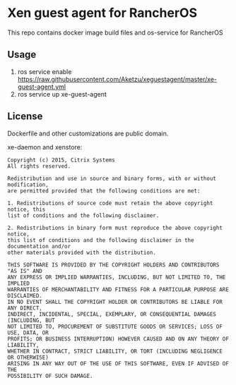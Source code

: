 # Xen guest agent for RancherOS

This repo contains docker image build files and os-service for RancherOS

## Usage

1. ros service enable https://raw.githubusercontent.com/Aketzu/xeguestagent/master/xe-guest-agent.yml
2. ros service up xe-guest-agent

## License

Dockerfile and other customizations are public domain.

xe-daemon and xenstore:

    Copyright (c) 2015, Citrix Systems
    All rights reserved.

    Redistribution and use in source and binary forms, with or without modification,
    are permitted provided that the following conditions are met:

    1. Redistributions of source code must retain the above copyright notice, this
    list of conditions and the following disclaimer.

    2. Redistributions in binary form must reproduce the above copyright notice,
    this list of conditions and the following disclaimer in the documentation and/or
    other materials provided with the distribution.

    THIS SOFTWARE IS PROVIDED BY THE COPYRIGHT HOLDERS AND CONTRIBUTORS "AS IS" AND
    ANY EXPRESS OR IMPLIED WARRANTIES, INCLUDING, BUT NOT LIMITED TO, THE IMPLIED 
    WARRANTIES OF MERCHANTABILITY AND FITNESS FOR A PARTICULAR PURPOSE ARE DISCLAIMED.
    IN NO EVENT SHALL THE COPYRIGHT HOLDER OR CONTRIBUTORS BE LIABLE FOR ANY DIRECT, 
    INDIRECT, INCIDENTAL, SPECIAL, EXEMPLARY, OR CONSEQUENTIAL DAMAGES (INCLUDING, BUT
    NOT LIMITED TO, PROCUREMENT OF SUBSTITUTE GOODS OR SERVICES; LOSS OF USE, DATA, OR
    PROFITS; OR BUSINESS INTERRUPTION) HOWEVER CAUSED AND ON ANY THEORY OF LIABILITY,
    WHETHER IN CONTRACT, STRICT LIABILITY, OR TORT (INCLUDING NEGLIGENCE OR OTHERWISE)
    ARISING IN ANY WAY OUT OF THE USE OF THIS SOFTWARE, EVEN IF ADVISED OF THE 
    POSSIBILITY OF SUCH DAMAGE.
